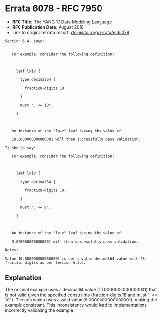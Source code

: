 # Errata 6078 - RFC 7950

- **RFC Title:** The YANG 1.1 Data Modeling Language
- **RFC Publication Date:** August 2016
- Link to original errata report: [rfc-editor.org/errata/eid6078](https://www.rfc-editor.org/errata/eid6078)

```
Section 6.4. says:


   For example, consider the following definition:

     leaf lxiv {
       type decimal64 {
         fraction-digits 18;
       }
       must ". <= 10";
     }

   An instance of the "lxiv" leaf having the value of
   10.0000000000000001 will then successfully pass validation.

It should say:

   For example, consider the following definition:

     leaf lxiv {
       type decimal64 {
         fraction-digits 18;
       }
       must ". <= 9";
     }

   An instance of the "lxiv" leaf having the value of
   9.0000000000000001 will then successfully pass validation.

Notes:

Value 10.0000000000000001 is not a valid decimal64 value with 18 fraction digits as per Section 9.3.4.
```

## Explanation

The original example uses a decimal64 value (10.0000000000000001) that is not valid given the specified constraints (fraction-digits 18 and must ". <= 10").  The correction uses a valid value (9.0000000000000001), making the example consistent. This inconsistency would lead to implementations incorrectly validating the example.
